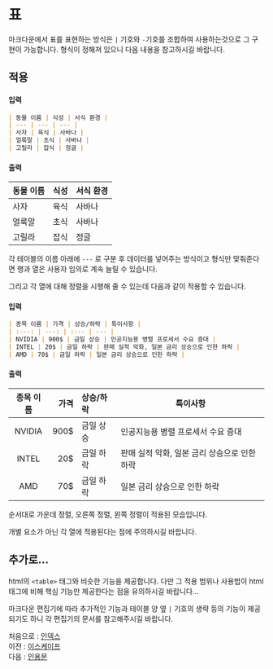 표
===

마크다운에서 표를 표현하는 방식은 `|` 기호와 `-`기호를 조합하여 사용하는것으로 그 구현이 가능합니다. 형식이 정해져 있으니 다음 내용을 참고하시길 바랍니다.  

적용
---
#### 입력
``` markdown
| 동물 이름 | 식성 | 서식 환경 |
| --- | --- | --- |
| 사자 | 육식 | 사바나 |
| 얼룩말 | 초식 | 사바나 |
| 고릴라 | 잡식 | 정글 |
```

#### 출력

| 동물 이름 | 식성  | 서식 환경 |
| ----- | --- | ----- |
| 사자    | 육식  | 사바나   |
| 얼룩말   | 초식  | 사바나   |
| 고릴라   | 잡식  | 정글    |

각 테이블의 이름 아래에 `---` 로 구분 후 데이터를 넣어주는 방식이고 형식만 맟춰준다면 행과 열은 사용자 임의로 계속 늘릴 수 있습니다.  

그리고 각 열에 대해 정렬을 시행해 줄 수 있는데 다음과 같이 적용할 수 있습니다.  

#### 입력
``` markdown
| 종목 이름 | 가격 | 상승/하락 | 특이사항 |
| :---: | ---: | :--- | --- |
| NVIDIA | 900$ | 금일 상승 | 인공지능용 병렬 프로세서 수요 증대 |
| INTEL | 20$ | 금일 하락 | 판매 실적 악화, 일본 금리 상승으로 인한 하락 |
| AMD | 70$ | 금일 하락 | 일본 금리 상승으로 인한 하락 |
```

#### 출력

| 종목 이름  |   가격 | 상승/하락 | 특이사항                       |
| :----: | ---: | :---- | -------------------------- |
| NVIDIA | 900$ | 금일 상승 | 인공지능용 병렬 프로세서 수요 증대        |
| INTEL  |  20$ | 금일 하락 | 판매 실적 악화, 일본 금리 상승으로 인한 하락 |
|  AMD   |  70$ | 금일 하락 | 일본 금리 상승으로 인한 하락           |

순서대로 가운데 정렬, 오른쪽 정렬, 왼쪽 정렬이 적용된 모습입니다.

개별 요소가 아닌 각 열에 적용된다는 점에 주의하시길 바랍니다.  

추가로...
---
html의 `<table>` 태그와 비슷한 기능을 제공합니다. 다만 그 적용 범위나 사용법이 html 태그에 비해 핵심 기능만 제공한다는 점을 유의하시길 바랍니다...  

마크다운 편집기에 따라 추가적인 기능과 테이블 양 옆 `|` 기호의 생략 등의 기능이 제공되기도 하니 각 편집기의 문서를 참고해주시길 바랍니다.  

처음으로 : [인덱스](0_인덱스.md)  
이전 : [이스케이프](6_이스케이프.md)  
다음 : [인용문](8_인용문.md)  
